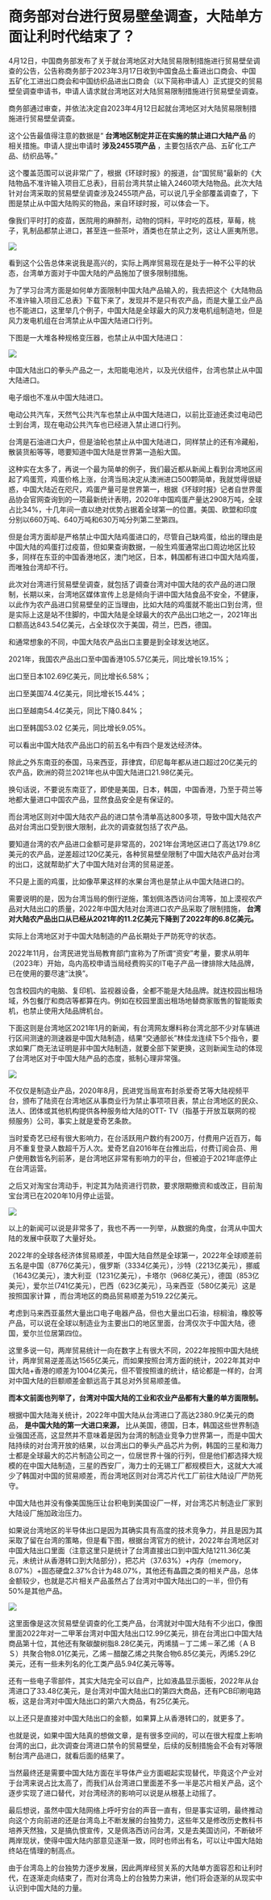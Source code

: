 # 商务部对台进行贸易壁垒调查，大陆单方面让利时代结束了？

4月12日，中国商务部发布了关于就台湾地区对大陆贸易限制措施进行贸易壁垒调查的公告，公告称商务部于2023年3月17日收到中国食品土畜进出口商会、中国五矿化工进出口商会和中国纺织品进出口商会（以下简称申请人）正式提交的贸易壁垒调查申请书，申请人请求就台湾地区对大陆贸易限制措施进行贸易壁垒调查。

商务部通过审查，并依法决定自2023年4月12日起就台湾地区对大陆贸易限制措施进行贸易壁垒调查。

这个公告最值得注意的数据是“ **台湾地区制定并正在实施的禁止进口大陆产品** 的相关措施。申请人提出申请时 **涉及2455项产品**
，主要包括农产品、五矿化工产品、纺织品等。”

这个覆盖范围可以说非常广了，根据《环球时报》的报道，台“国贸局”最新的《大陆物品不准许输入项目汇总表》，目前台湾共禁止输入2460项大陆物品。此次大陆针对台湾采取的贸易壁垒调查涉及2455项产品，可以说几乎全部覆盖调查了，下图是禁止从中国大陆购买的物品，来自环球时报，可以体会一下。

像我们平时打的疫苗，医院用的麻醉剂，动物的饲料，平时吃的荔枝，草莓，桃子，乳制品都禁止进口，甚至连一些茶叶，酒类也在禁止之列，这让人匪夷所思。

![](https://inews.gtimg.com/newsapp_bt/0/15778039986/1000)

看到这个公告总体来说我是高兴的，实际上两岸贸易现在是处于一种不公平的状态，台湾单方面对于中国大陆的产品施加了很多限制措施。

为了学习台湾方面是如何单方面限制中国大陆产品输入的，我去把这个《大陆物品不准许输入项目汇总表》下载下来了，发现并不是只有农产品，而是大量工业产品也不能进口，这里举几个例子，中国大陆是全球最大的风力发电机组制造地，但是风力发电机组在台湾禁止从中国大陆进口行列。

下图是一大堆各种规格变压器，也禁止从中国大陆进口：

![](https://inews.gtimg.com/newsapp_bt/0/15778039990/1000)

中国大陆出口的拳头产品之一，太阳能电池片，以及光伏组件，台湾也禁止从中国大陆进口。

电子烟也不准从中国大陆进口。

电动公共汽车，天然气公共汽车也禁止从中国大陆进口，以前比亚迪还卖过电动巴士到台湾，现在电动公共汽车也已经进入禁止进口行列。

台湾是石油进口大户，但是油轮也禁止从中国大陆进口，同样禁止的还有冷藏船，散装货船等等，嗯要知道中国大陆是世界第一造船大国。

这种实在太多了，再说一个最为简单的例子，我们最近都从新闻上看到台湾地区闹起了鸡蛋荒，鸡蛋价格上涨，台湾当局决定从澳洲进口500颗简单，我就觉得很疑惑，中国大陆近在咫尺，鸡蛋产量可是世界第一，根据《环球时报》记者自世界蛋品协会官网查询到的一项最新统计表明，2020年中国鸡蛋产量达2908万吨，全球占比34%，十几年间一直以绝对优势占据着全球第一的位置。美国、欧盟和印度分别以660万吨、640万吨和630万吨分列第二至第四。

但是台湾方面却是严格禁止中国大陆鸡蛋进口的，尽管自己缺鸡蛋，给出的理由是中国大陆的鸡蛋打过疫苗，但如果查询数据，一般生鸡蛋通常出口周边地区比较多，同样在东亚的中国香港地区，澳门地区，日本，韩国都有进口中国大陆鸡蛋，而唯独台湾却不行。

此次对台湾进行贸易壁垒调查，就包括了调查台湾对中国大陆的农产品的进口限制，长期以来，台湾地区媒体宣传上总是倾向于讲中国大陆食品不安全，不健康，以此作为农产品进口贸易壁垒的正当理由，比如大陆的鸡蛋就不能出口到台湾，但是实际上这是站不住脚的，中国大陆是全球最大的农产品出口地之一，2021年出口额高达843.54亿美元，占全球仅次于美国，荷兰，巴西，德国。

和通常想象的不同，中国大陆农产品出口主要是到全球发达地区。

2021年，我国农产品出口至中国香港105.57亿美元，同比增长19.15%；

出口至日本102.69亿美元，同比增长6.58%；

出口至美国74.4亿美元，同比增长15.44%；

出口至越南54.4亿美元，同比下降0.84%；

出口至韩国53.02 亿美元，同比增长9.05%。

可以看出中国大陆农产品出口的前五名中有四个是发达经济体。

除此之外东南亚的泰国，马来西亚，菲律宾，印尼每年都从进口超过20亿美元的农产品，欧洲的荷兰2021年也从中国大陆进口21.98亿美元。

换句话说，不要说东南亚了，即使是美国，日本，韩国，中国香港，乃至于荷兰等地都大量进口中国农产品，显然食品安全是有保证的。

而台湾地区则对中国大陆农产品的进口禁令清单高达800多项，导致中国大陆农产品对台湾出口受到很大限制，此次的调查就包括了农产品。

要知道台湾的农产品进口金额可是非常高的，2021年台湾地区进口了高达179.8亿美元的农产品，逆差超过120亿美元，各种贸易壁垒限制了中国大陆农产品对台湾的出口，这就帮助扩大了中国大陆对台湾的贸易逆差。

不只是上面的鸡蛋，比如像苹果这样的水果台湾也是禁止从中国大陆进口的。

需要说明的是，因为台湾当局的倒行逆施，策划佩洛西访问台湾等，加上漠视农产品对大陆出口的质量，2022年中国大陆对台湾进口农产品采取了限制措施，
**台湾对大陆农产品出口从已经从2021年的11.2亿美元下降到了2022年的6.8亿美元。**

实际上台湾地区对于中国大陆制造的产品长期处于严防死守的状态。

2022年11月，台湾民进党当局教育部门宣称为了所谓“资安”考量，要求从明年（2023年）开始，岛内高校申请当局经费购买的IT电子产品一律排除大陆品牌，已在使用的要尽速“汰换”。

包含校园内的电脑、复印机、监视器设备，全都不能是大陆品牌。就连校园出租场域，外包餐厅和商店等都算在内。例如在校园里面出租场地替商家贩售的智能贩卖机，也禁止使用大陆品牌机台。

下面这则是台湾地区2021年1月的新闻，有台湾网友爆料称台湾北部不少对车辆进行区间测速的测速器是中国大陆制造，结果“交通部长”林佳龙连续下5个指令，要求如果厂商无法证明是非中国大陆制造，就要全部下架更换，这则新闻生动的体现了台湾地区对于中国大陆产品的态度，抵制心理非常强。

![](https://inews.gtimg.com/newsapp_bt/0/15778040082/1000)

不仅仅是制造业产品，2020年8月，民进党当局宣布封杀爱奇艺等大陆视频平台，颁布了陆资在台湾地区从事商业行为禁止事项项目表，禁止台湾地区的民众、法人、团体或其他机构提供各种服务给大陆的OTT-
TV（指基于开放互联网的视频服务）公司，事实上就是爱奇艺条款。

当时爱奇艺已经有很大影响力，在台活跃用户数约有200万，付费用户近百万，每月不重复登录人数超千万人次。爱奇艺自2016年在台推出后，付费订阅会员、用户使用数皆名列前茅，是台湾地区非常有影响力的平台，但被迫于2021年底停止在台湾运营。

之后又对淘宝台湾动手，判定其为陆资进行罚款，要求限期撤资和或改正，目前淘宝台湾已在2020年10月停止运营。

![](https://inews.gtimg.com/newsapp_bt/0/15778040083/1000)

以上的新闻可以说是非常多了，我也不再一一列举，从数据的角度，台湾从中国大陆的发展中获取了大量好处。

2022年的全球各经济体贸易顺差，中国大陆自然是全球第一，2022年全球顺差前五名是中国（8776亿美元），俄罗斯（3334亿美元），沙特（2213亿美元），挪威（1643亿美元），澳大利亚（1231亿美元），卡塔尔（968亿美元），德国（853亿美元），爱尔兰(741亿美元），巴西（623亿美元），马来西亚（580亿美元）这是按照国家计算
，而台湾地区的商品贸易顺差为519.22亿美元。

考虑到马来西亚虽然大量出口电子电器产品，但也大量出口石油，棕榈油，橡胶等产品，可以说在全球以制造业为主要出口的地区里面，台湾仅次于中国大陆，德国，爱尔兰位居第四位。

这里多说一句，两岸贸易统计一向在数字上有很大不同，2022年按照中国大陆统计，两岸贸易逆差高达1565亿美元，而如果按照台湾方面的统计，2022年其对中国大陆+香港的顺差为1004亿美元，但不管按照谁的统计，结论都是一样的，台湾对中国大陆的巨额顺差金额远高于其总对外贸易顺差值。

**而本文前面也列举了，台湾对中国大陆的工业和农业产品都有大量的单方面限制。**

根据中国大陆海关统计，2022年中国大陆从台湾进口了高达2380.9亿美元的商品， **是中国大陆的第一大进口来源，**
比从美国，德国，日本，韩国这些世界制造业强国还高，这显然并不意味着是因为台湾的制造业竞争力世界第一，而是中国大陆持续的对台湾开放的结果，以台湾出口的拳头产品芯片为例，韩国的三星和海力士都是全球最大的芯片制造公司之一，位居世界十强的行列，但是他们都选择大规模的在中国大陆制造，三星的西安厂，海力士的无锡工厂都规模巨大，这就大大减少了韩国对中国的贸易顺差，而台湾地区则对台湾芯片代工厂前往大陆设厂严防死守。

中国大陆也并没有像美国施压让台积电到美国设厂一样，对台湾芯片制造业厂家到大陆设厂施加政治压力。

如果说台湾地区的半导体出口是因为其确实具有高度的技术竞争力，并且是因为其采取了留在台湾的策略，但是看下图，根据台湾官方的统计，2022年台湾地区对中国大陆出口里面（注意这里只是统计了台湾直接出口到中国大陆1211.36亿美元，未统计从香港转口到大陆部分），把芯片（37.63%）+内存（memory，8.07%）+固态硬盘2.37%合计为48.07%，其他还有晶圆之类的相关产品，总体金额较少，也就是芯片相关产品虽然占了台湾对中国大陆出口的一半，但仍有50%是其他产品。

![](https://inews.gtimg.com/newsapp_bt/0/15778040132/1000)

这里面像是这次贸易壁垒调查的化工类产品，台湾就对中国大陆有不少出口，像图里面2022年对一二甲苯台湾对中国大陆出口12.99亿美元，排在台湾出口中国大陆商品第十位，其他还有聚碳酸树脂8.28亿美元，丙烯腈－丁二烯－苯乙烯（ＡＢＳ）共聚合物8.01亿美元，乙烯－醋酸乙烯之共聚合物6.85亿美元，丙烯5.29亿美元，还有一些未列名的化工类产品5.94亿美元等等。

还有一些电子零部件，其实大陆完全可以自产，比如液晶显示面板，2022年从台湾进口了33.48亿美元，是台湾对中国大陆出口的第四大商品，还有PCB印刷电路板，这是台湾对中国大陆出口的第六大商品，有25亿美元。

以上还只是直接对中国大陆出口的金额，如果算上从香港转口的，就更多了。

也就是说，如果中国大陆真的想做文章，是有很多空间的，可以在很大程度上影响台湾的出口，此次调查台湾进口禁令的贸易壁垒，后续的反制措施会不会有对等限制台湾产品进口，就看后面的结果了。

当然最终还是需要中国大陆方面在半导体产业方面崛起实现替代，毕竟这个产业对于台湾来说占比太高了，而我们从台湾进口里面差不多一半是芯片相关产品，这个逐步实现了进口替代，对台湾经济的影响可以说是从根基上动摇了。

最后想说，虽然中国大陆网络上呼吁穷台的声音一直有，但是事实证明，最终推动向这个方向前进的还是台湾岛上不断发展的台独势力，这些年又是修改历史教科书培养天然独，又是搞仇恨宣传，又是佩洛西访问台湾，又是去美国访问，不断破坏两岸现状，使得中国大陆内部意见逐渐一致，同时也师出有名，可以让中国大陆始终站在情理的制高点。

由于台湾岛上的台独势力逐步发展，因此两岸经贸关系的大陆单方面容忍和让利时代，在逐渐走向结束了，而对台湾岛上的台独势力来讲，他们将会逐渐的从现实中认识到中国大陆的力量。


